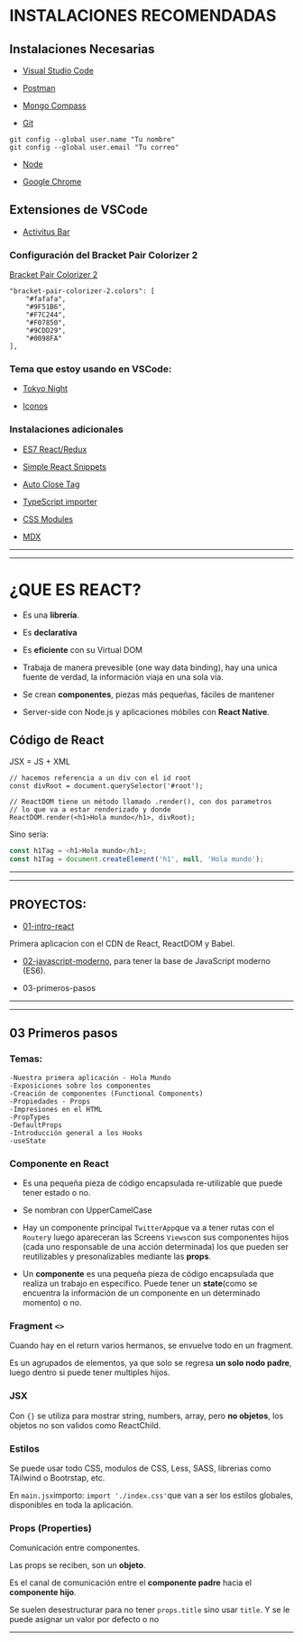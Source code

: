 
# INSTALACIONES RECOMENDADAS

## Instalaciones Necesarias

- [Visual Studio Code](https://code.visualstudio.com/)

- [Postman](https://www.postman.com/downloads/)

- [Mongo Compass](https://www.mongodb.com/try/download/compass)

- [Git](https://git-scm.com/)
```
git config --global user.name "Tu nombre"
git config --global user.email "Tu correo"
```

- [Node](https://nodejs.org/es/)

- [Google Chrome](https://www.google.com.mx/intl/es-419/chrome/?brand=CHBD&gclid=Cj0KCQiAtrnuBRDXARIsABiN-7AAMm13Ae3KDIib46Laxfe6tzD_w4yvDdpq5XsPw1eNlOkZ_0-3x3IaAvLEEALw_wcB&gclsrc=aw.ds)


## Extensiones de VSCode

- [Activitus Bar](https://marketplace.visualstudio.com/items?itemName=Gruntfuggly.activitusbar)

### Configuración del Bracket Pair Colorizer 2

[Bracket Pair Colorizer 2](https://marketplace.visualstudio.com/items?itemName=CoenraadS.bracket-pair-colorizer-2)
```
"bracket-pair-colorizer-2.colors": [
    "#fafafa",
    "#9F51B6",
    "#F7C244",
    "#F07850",
    "#9CDD29",
    "#0098FA"
],
```
### Tema que estoy usando en VSCode:

- [Tokyo Night](https://marketplace.visualstudio.com/items?itemName=enkia.tokyo-night)

- [Iconos](https://marketplace.visualstudio.com/items?itemName=PKief.material-icon-theme)

### Instalaciones adicionales

- [ES7 React/Redux](https://marketplace.visualstudio.com/items?itemName=dsznajder.es7-react-js-snippets)

- [Simple React Snippets](https://marketplace.visualstudio.com/items?itemName=burkeholland.simple-react-snippets)

- [Auto Close Tag](https://marketplace.visualstudio.com/items?itemName=formulahendry.auto-close-tag)

- [TypeScript importer](https://marketplace.visualstudio.com/items?itemName=pmneo.tsimporter)

- [CSS Modules](https://marketplace.visualstudio.com/items?itemName=clinyong.vscode-css-modules)

- [MDX](https://marketplace.visualstudio.com/items?itemName=silvenon.mdx)

---
---

# ¿QUE ES REACT?

- Es una **librería**.

- Es **declarativa**

- Es **eficiente** con su Virtual DOM

- Trabaja de manera prevesible (one way data binding), hay una unica fuente de verdad, la información viaja en una sola vía.

- Se crean **componentes**, piezas más pequeñas, fáciles de mantener

- Server-side con Node.js y aplicaciones móbiles con **React Native**.

## Código de React

JSX = JS + XML

```JSX
// hacemos referencia a un div con el id root
const divRoot = document.querySelector('#root');

// ReactDOM tiene un método llamado .render(), con dos parametros
// lo que va a estar renderizado y donde
ReactDOM.render(<h1>Hola mundo</h1>, divRoot);
```

Sino sería:

```JavaScript
const h1Tag = <h1>Hola mundo</h1>;
const h1Tag = document.createElement('h1', null, 'Hola mundo');
```

---
---

## PROYECTOS:

- [01-intro-react](https://github.com/eugenia1984/react-y-react-pro/tree/main/react/01-intro-react)

Primera aplicacion con el CDN de React, ReactDOM y Babel.

- [02-javascript-moderno](https://github.com/eugenia1984/react-y-react-pro/tree/main/react/02-javascript-moderno), para tener la base de JavaScript moderno (ES6).

- 03-primeros-pasos

---
---

## 03 Primeros pasos

### Temas:

```
-Nuestra primera aplicación - Hola Mundo
-Exposiciones sobre los componentes
-Creación de componentes (Functional Components)
-Propiedades - Props
-Impresiones en el HTML
-PropTypes
-DefaultProps
-Introducción general a los Hooks
-useState
```

### Componente en React

- Es una pequeña pieza de código encapsulada re-utilizable que puede tener estado o no.

- Se nombran con UpperCamelCase

- Hay un componente principal `TwitterApp`que va a tener rutas con el  `Router`y luego apareceran las Screens `Views`con sus componentes hijos (cada uno responsable de una acción determinada) los que pueden ser reutilizables y presonalizables mediante las **props**.

- Un **componente** es una pequeña pieza de código encapsulada que realiza un trabajo en específico. Puede tener un **state**(como se encuentra la información de un componente en un determinado momento) o no.

### Fragment `<>`

Cuando hay en el return varios hermanos, se envuelve todo en un fragment.

Es un agrupados de elementos, ya que solo se regresa **un solo nodo padre**, luego dentro si puede tener multiples hijos.


### JSX

Con `{}` se utiliza para mostrar string, numbers, array, pero **no objetos**, los objetos no son validos como ReactChild.


### Estilos

Se puede usar todo CSS, modulos de CSS, Less, SASS, librerias como TAilwind o Bootrstap, etc.

En `main.jsx`importo: `import './index.css'`que van a ser los estilos globales, disponibles en toda la aplicación.

### Props (Properties)

Comunicación entre componentes.

Las props se reciben, son un **objeto**.

Es el canal de comunicación entre el **componente padre** hacia el **componente hijo**.

Se suelen desestructurar para no tener `props.title` sino usar `title`. Y se le puede asignar un valor por defecto o no

---